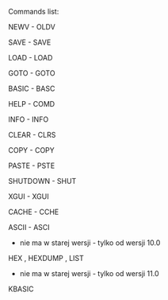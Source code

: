 Commands list:

NEWV - OLDV

SAVE - SAVE

LOAD - LOAD

GOTO - GOTO

BASIC - BASC

HELP - COMD

INFO - INFO

CLEAR - CLRS

COPY - COPY

PASTE - PSTE

SHUTDOWN - SHUT

XGUI - XGUI

CACHE - CCHE

ASCII - ASCI

- nie ma w starej wersji - tylko od wersji 10.0

HEX , HEXDUMP , LIST

- nie ma w starej wersji - tylko od wersji 11.0

KBASIC

